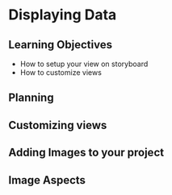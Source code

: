 # Displaying Data

## Learning Objectives
- How to setup your view on storyboard
- How to customize views

## Planning

## Customizing views

## Adding Images to your project

## Image Aspects


